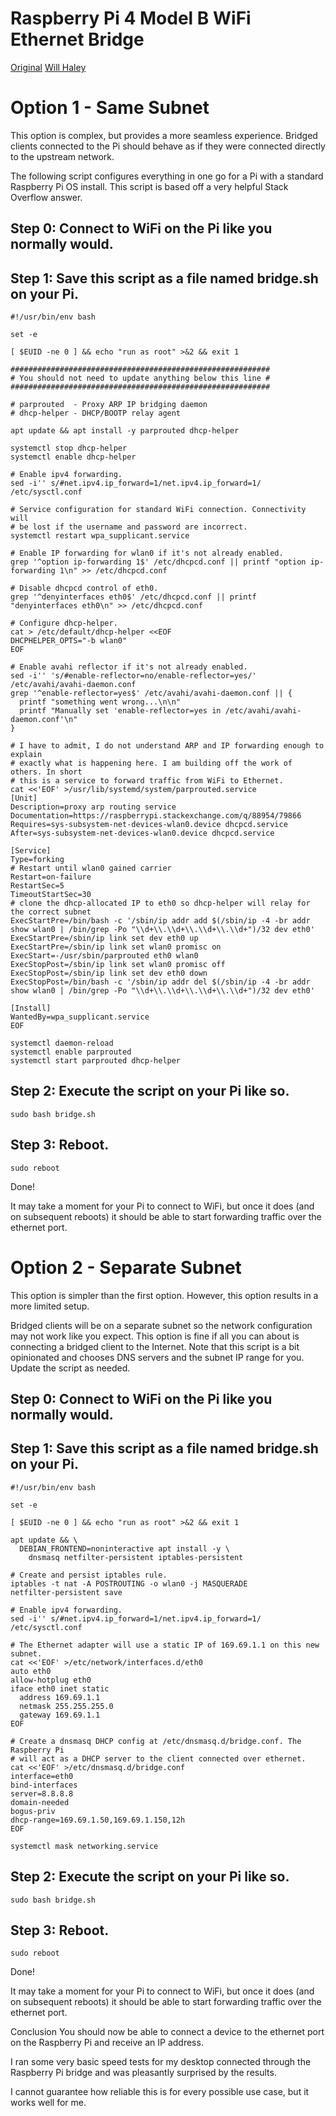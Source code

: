 # Raspberry Pi 4 Model B WiFi Ethernet Bridge
[Original](https://willhaley.com/blog/raspberry-pi-wifi-ethernet-bridge/)
[Will Haley](https://github.com/williamhaley)

# Option 1 - Same Subnet
This option is complex, but provides a more seamless experience. Bridged clients connected to the Pi should behave as if they were connected directly to the upstream network.

The following script configures everything in one go for a Pi with a standard Raspberry Pi OS install. This script is based off a very helpful Stack Overflow answer.

## Step 0: Connect to WiFi on the Pi like you normally would.

## Step 1: Save this script as a file named bridge.sh on your Pi.

```
#!/usr/bin/env bash

set -e

[ $EUID -ne 0 ] && echo "run as root" >&2 && exit 1

##########################################################
# You should not need to update anything below this line #
##########################################################

# parprouted  - Proxy ARP IP bridging daemon
# dhcp-helper - DHCP/BOOTP relay agent

apt update && apt install -y parprouted dhcp-helper

systemctl stop dhcp-helper
systemctl enable dhcp-helper

# Enable ipv4 forwarding.
sed -i'' s/#net.ipv4.ip_forward=1/net.ipv4.ip_forward=1/ /etc/sysctl.conf

# Service configuration for standard WiFi connection. Connectivity will
# be lost if the username and password are incorrect.
systemctl restart wpa_supplicant.service

# Enable IP forwarding for wlan0 if it's not already enabled.
grep '^option ip-forwarding 1$' /etc/dhcpcd.conf || printf "option ip-forwarding 1\n" >> /etc/dhcpcd.conf

# Disable dhcpcd control of eth0.
grep '^denyinterfaces eth0$' /etc/dhcpcd.conf || printf "denyinterfaces eth0\n" >> /etc/dhcpcd.conf

# Configure dhcp-helper.
cat > /etc/default/dhcp-helper <<EOF
DHCPHELPER_OPTS="-b wlan0"
EOF

# Enable avahi reflector if it's not already enabled.
sed -i'' 's/#enable-reflector=no/enable-reflector=yes/' /etc/avahi/avahi-daemon.conf
grep '^enable-reflector=yes$' /etc/avahi/avahi-daemon.conf || {
  printf "something went wrong...\n\n"
  printf "Manually set 'enable-reflector=yes in /etc/avahi/avahi-daemon.conf'\n"
}

# I have to admit, I do not understand ARP and IP forwarding enough to explain
# exactly what is happening here. I am building off the work of others. In short
# this is a service to forward traffic from WiFi to Ethernet.
cat <<'EOF' >/usr/lib/systemd/system/parprouted.service
[Unit]
Description=proxy arp routing service
Documentation=https://raspberrypi.stackexchange.com/q/88954/79866
Requires=sys-subsystem-net-devices-wlan0.device dhcpcd.service
After=sys-subsystem-net-devices-wlan0.device dhcpcd.service

[Service]
Type=forking
# Restart until wlan0 gained carrier
Restart=on-failure
RestartSec=5
TimeoutStartSec=30
# clone the dhcp-allocated IP to eth0 so dhcp-helper will relay for the correct subnet
ExecStartPre=/bin/bash -c '/sbin/ip addr add $(/sbin/ip -4 -br addr show wlan0 | /bin/grep -Po "\\d+\\.\\d+\\.\\d+\\.\\d+")/32 dev eth0'
ExecStartPre=/sbin/ip link set dev eth0 up
ExecStartPre=/sbin/ip link set wlan0 promisc on
ExecStart=-/usr/sbin/parprouted eth0 wlan0
ExecStopPost=/sbin/ip link set wlan0 promisc off
ExecStopPost=/sbin/ip link set dev eth0 down
ExecStopPost=/bin/bash -c '/sbin/ip addr del $(/sbin/ip -4 -br addr show wlan0 | /bin/grep -Po "\\d+\\.\\d+\\.\\d+\\.\\d+")/32 dev eth0'

[Install]
WantedBy=wpa_supplicant.service
EOF

systemctl daemon-reload
systemctl enable parprouted
systemctl start parprouted dhcp-helper
```

## Step 2: Execute the script on your Pi like so.
```
sudo bash bridge.sh
```
## Step 3: Reboot.
```
sudo reboot
```

Done!

It may take a moment for your Pi to connect to WiFi, but once it does (and on subsequent reboots) it should be able to start forwarding traffic over the ethernet port.

# Option 2 - Separate Subnet
This option is simpler than the first option. However, this option results in a more limited setup.

Bridged clients will be on a separate subnet so the network configuration may not work like you expect. This option is fine if all you can about is connecting a bridged client to the Internet. Note that this script is a bit opinionated and chooses DNS servers and the subnet IP range for you. Update the script as needed.

## Step 0: Connect to WiFi on the Pi like you normally would.

## Step 1: Save this script as a file named bridge.sh on your Pi.

```
#!/usr/bin/env bash

set -e

[ $EUID -ne 0 ] && echo "run as root" >&2 && exit 1

apt update && \
  DEBIAN_FRONTEND=noninteractive apt install -y \
    dnsmasq netfilter-persistent iptables-persistent

# Create and persist iptables rule.
iptables -t nat -A POSTROUTING -o wlan0 -j MASQUERADE
netfilter-persistent save

# Enable ipv4 forwarding.
sed -i'' s/#net.ipv4.ip_forward=1/net.ipv4.ip_forward=1/ /etc/sysctl.conf

# The Ethernet adapter will use a static IP of 169.69.1.1 on this new subnet.
cat <<'EOF' >/etc/network/interfaces.d/eth0
auto eth0
allow-hotplug eth0
iface eth0 inet static
  address 169.69.1.1
  netmask 255.255.255.0
  gateway 169.69.1.1
EOF

# Create a dnsmasq DHCP config at /etc/dnsmasq.d/bridge.conf. The Raspberry Pi
# will act as a DHCP server to the client connected over ethernet.
cat <<'EOF' >/etc/dnsmasq.d/bridge.conf
interface=eth0
bind-interfaces
server=8.8.8.8
domain-needed
bogus-priv
dhcp-range=169.69.1.50,169.69.1.150,12h
EOF

systemctl mask networking.service
```
## Step 2: Execute the script on your Pi like so.
```
sudo bash bridge.sh
```
## Step 3: Reboot.
```
sudo reboot
```
Done!

It may take a moment for your Pi to connect to WiFi, but once it does (and on subsequent reboots) it should be able to start forwarding traffic over the ethernet port.

Conclusion
You should now be able to connect a device to the ethernet port on the Raspberry Pi and receive an IP address.

I ran some very basic speed tests for my desktop connected through the Raspberry Pi bridge and was pleasantly surprised by the results.

I cannot guarantee how reliable this is for every possible use case, but it works well for me.